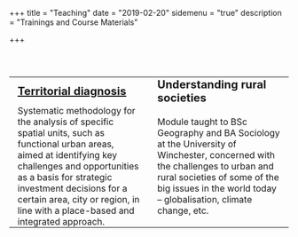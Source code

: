 +++
title = "Teaching"
date = "2019-02-20"
sidemenu = "true"
description = "Trainings and Course Materials"

+++

### <br>

<table border="0" width="100%">
 <tr>
    <td width="50%" style="padding:1px 15px 0 15px;"><b style="font-size:20px"><a href="https://diagter.netlify.com/">Territorial diagnosis</a></b></td>
    <td width="50%" style="padding:1px 15px 0 15px;"><b style="font-size:20px">Understanding rural societies</b></td>
 </tr>
 <tr>
    <td style="padding:1px 15px 0 15px;">Systematic methodology for the analysis of specific spatial units, such as functional urban areas, aimed at identifying key challenges and opportunities as a basis for strategic investment decisions for a certain area, city or region, in line with a place-based and integrated approach.</td>
    <td style="padding:1px 15px 0 15px;">Module taught to BSc Geography and BA Sociology at the University of Winchester, concerned with the challenges to urban and rural societies of some of the big issues in the world today – globalisation, climate change, etc.</td>
 </tr>
</table>


